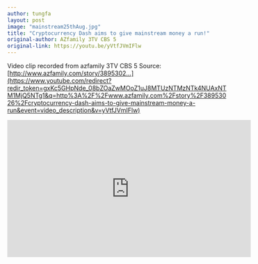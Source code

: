 ```yaml
---
author: tungfa
layout: post
image: "mainstream25thAug.jpg"
title: "Cryptocurrency Dash aims to give mainstream money a run!"
original-author: AZfamily 3TV CBS 5
original-link: https://youtu.be/yVtfJVmIFlw
---
```




Video clip recorded from azfamily 3TV CBS 5 Source: [http://www.azfamily.com/story/3895302...](https://www.youtube.com/redirect?redir_token=gxKc5GHpNde_08bZOaZwMOoZ1uJ8MTUzNTMzNTk4NUAxNTM1MjQ5NTg1&q=http%3A%2F%2Fwww.azfamily.com%2Fstory%2F38953026%2Fcryptocurrency-dash-aims-to-give-mainstream-money-a-run&event=video_description&v=yVtfJVmIFlw)

<iframe width="560" height="315" src="https://www.youtube.com/embed/yVtfJVmIFlw" frameborder="0" allow="autoplay; encrypted-media" allowfullscreen></iframe>
